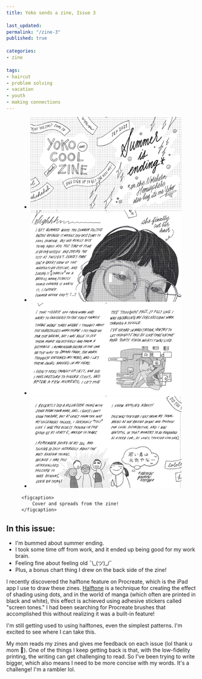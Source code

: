 ```yaml
---
title: Yoko sends a zine, Issue 3

last_updated: 
permalink: "/zine-3"
published: true

categories:
- zine

tags:
- haircut
- problem solving
- vacation
- youth
- making connections
---
```


<figure>
    <ul id="zine-1" class="slideshow"><!-- Need to give slideshows their own ids to use multiple in one page -->
        <li class="slide"><img src="/assets/images/2021-09-25-cover.jpg" alt="A jpg export of the cover. It says: Summer is ending. And it has a bunch of sad faces."/></li>
        <li class="slide"><img src="/assets/images/2021-09-25-1.jpg" alt="A jpg export of the first spread. I talk about the last weeks of summer when the days are already getting short, but it's still warm at night, and how the city looks and feels beautiful. And then there is a self portrait of the top half of my face, emphasizing my fringe cut that I got recently."/></li>
        <li class="slide"><img src="/assets/images/2021-09-25-2.jpg" alt="A jpg export of the second spread. I'm talking about thinking about work during my time off. It's actually a decent feeling if I can put enough distance between it and myself in my head. There's a drawing of me looking out of a car windo with a bunch of cutesy UI floating around my head."/></li>
        <li class="slide"><img src="/assets/images/2021-09-25-3.jpg" alt="A jpg export of the third spread. I'm talking about a volunteer thing I did recently with a bunch of coworkers who I'm sure were much younger than me. There's a cartoony drawing of these people, with me off to the side absorbing their youthful energy like an old witch lol."/></li>
    </ul>

    <figcaption>
        Cover and spreads from the zine!
    </figcaption>

</figure>

## In this issue:

- I'm bummed about summer ending. 
- I took some time off from work, and it ended up being good for my work brain.
- Feeling fine about feeling old ¯\\_(ツ)\_/¯
- Plus, a bonus chart thing I drew on the back side of the zine! 

I recently discovered the halftone feature on Procreate, which is the iPad app I use to draw these zines. <a href="https://en.wikipedia.org/wiki/Halftone">Halftone</a> is a technique for creating the effect of shading using dots, and in the world of manga (which often are printed in black and white), this effect is achieved using adhesive stickers called "screen tones." I had been searching for Procreate brushes that accomplished this without realizing it was a built-in feature! 

I'm still getting used to using halftones, even the simplest patterns. I'm excited to see where I can take this.

My mom reads my zines and gives me feedback on each issue (lol thank u mom 🧡). One of the things I keep getting back is that, with the low-fidelity printing, the writing can get challenging to read. So I've been trying to write bigger, which also means I need to be more concise with my words. It's a challenge! I'm a rambler lol. 